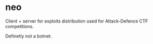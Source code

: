 # neo
Client + server for exploits distribution used for Attack-Defence CTF competitions.

Definetly not a botnet. 
